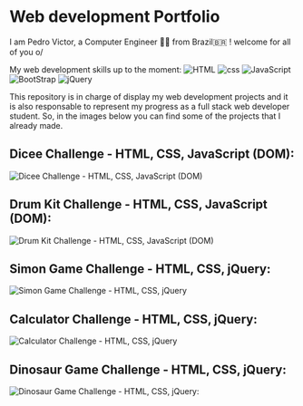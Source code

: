 # Web development Portfolio

I am Pedro Victor, a Computer Engineer 👨‍💻  from Brazil🇧🇷 ! welcome for all of you o/

My web development skills up to the moment: ![HTML]() ![css]() ![JavaScript](https://lh3.googleusercontent.com/pw/AM-JKLVZYnEU0ufG_cRTypbBQUcpPQ6ZjkF7prBx0xEVfabzdwXG28z9RisV53OiaVDJwNoPa2eHyUKSUgKkaPypvr_j0QPXXHtjYB3IjHPEaEhselscKXNdqixdmUS9DQeEGIFWYUnhtMN1FwausWJlto-t=s40-no?authuser=0) ![BootStrap](https://lh3.googleusercontent.com/pw/AM-JKLXr37bvvmj4mNVtOLCU-70dg6bQrf13HFGTtpZdwzHA-dTt0wg3hc4bH0Em23UfbeVnIUs-jcN4Q8UgcL_2PLD0WpNz5wjQf-5ExC5OifVqriGw4V8sSu2T82jdw7yRLM25XGZpU3Gj0Z-a2D9z2Fck=s40-no?authuser=0) ![jQuery](https://lh3.googleusercontent.com/pw/AM-JKLXrZepIP0USJItGLQMvyJU75zHq3Y6DRYVpQ0rGZyg7qTdSgKjr2V_htYCJ0RJtZKtdpDlY4kIeyBtiz3NpUiwlnkQwo4NHRy5mIGgaLFFBq4e-IAoAFSzsAk0oBr8MPmXrrwdCziSBntwK0qo9Px-U=w53-h40-no?authuser=0)

This repository is in charge of display my web development projects and it is also responsable to represent my progress as a full stack web developer student. So, in the images below
you can find some of the projects that I already made.

## Dicee Challenge - HTML, CSS, JavaScript (DOM):

![Dicee Challenge - HTML, CSS, JavaScript (DOM)](https://lh3.googleusercontent.com/pw/AM-JKLVe2tW41qWNUrQJz-WRkg3JhKr5UEFKJ96AAaBdekJUflWOm9yzqvyyIaIoni0uINMjSICG2oWcYukfg-lqEC7jXt1iFk3sp-brKuhKu6IExy1VFGFIazGIBbA-XURX1lOXt7i7kw_1ECIkJcxXSdGq=w1846-h938-no?authuser=0)

## Drum Kit Challenge - HTML, CSS, JavaScript (DOM):

![Drum Kit Challenge - HTML, CSS, JavaScript (DOM)](https://lh3.googleusercontent.com/pw/AM-JKLXda5627M7J3ZLdB2RfyrDngsVH6XxTp_rANIcA0JMm0430d__O-nFjkUS40unT__g1SKgUANWzI54awJx11IlCxg3SI2TrKZMccQQ5oT4H9W-jCleJIA6s9qaUdP-K6hz7v1X5_mtL_CJcTnefVoEJ=w1846-h938-no?authuser=0)

## Simon Game Challenge - HTML, CSS, jQuery:

![Simon Game Challenge - HTML, CSS, jQuery](https://lh3.googleusercontent.com/pw/AM-JKLUsWegvB3fyq_Vmob-owxIzGGf73aJf-u1hAj63wDFfaYrAxzXd4P439MQiNP9QioRhIhyax7yb5_OUaLUWgfQ6dg9J9Ysrbxq5-4_dNBG9YlQmih2L8t-ZUuDJ_quq1ZjGqBvhkEieuI-iad8DnGU6=w1846-h938-no?authuser=0)

## Calculator Challenge - HTML, CSS, jQuery:

![Calculator Challenge - HTML, CSS, jQuery](https://lh3.googleusercontent.com/pw/AM-JKLUF6no_X8NxeeNcuBrG0mALrJEkT-TFY_FPcRAN0WZTFw97HSDrT3qDE5y91a_vrJ4EeL3Rj-9Gp_nBrQQHTna0tsvc-LYj0a_00tmWY-m13Nr8gGh7Iq2iTLLFaIBSXOZ3qiOzLu6MC17BWSuQ1YyN=w1846-h938-no?authuser=0)

## Dinosaur Game Challenge - HTML, CSS, jQuery: 

![Dinosaur Game Challenge - HTML, CSS, jQuery:](https://lh3.googleusercontent.com/pw/AM-JKLXjdqGsGg0KNtZA--dxH3M8imR9Xggxic8p_htxaUj6NIkI-aOYO1nc9rs46UBCtR8H3uZHVN8--5bPRdv-RQR83LFOHCc_DBnGqaxSGfYBaKCkuULFApp9M2W-xOWtxivfkSwvS_ww4e2aLowtncjN=w1846-h938-no?authuser=0)
